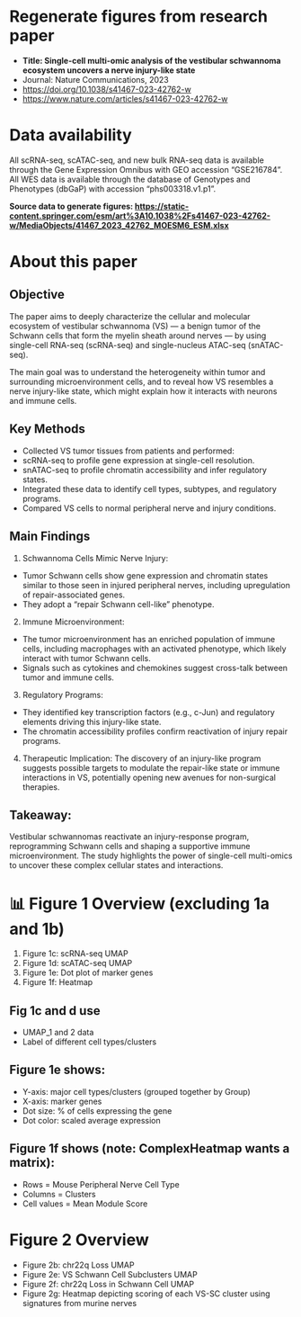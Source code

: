 # Regenerate figures from research paper
- **Title: Single-cell multi-omic analysis of the vestibular schwannoma ecosystem uncovers a nerve injury-like state** 
- Journal: Nature Communications, 2023
- https://doi.org/10.1038/s41467-023-42762-w
- https://www.nature.com/articles/s41467-023-42762-w

# Data availability
All scRNA-seq, scATAC-seq, and new bulk RNA-seq data is available through the Gene Expression Omnibus with GEO accession “GSE216784”. All WES data is available through the database of Genotypes and Phenotypes (dbGaP) with accession “phs003318.v1.p1”.

**Source data to generate figures: https://static-content.springer.com/esm/art%3A10.1038%2Fs41467-023-42762-w/MediaObjects/41467_2023_42762_MOESM6_ESM.xlsx**

# About this paper
## Objective
The paper aims to deeply characterize the cellular and molecular ecosystem of vestibular schwannoma (VS) — a benign tumor of the Schwann cells that form the myelin sheath around nerves — by using single-cell RNA-seq (scRNA-seq) and single-nucleus ATAC-seq (snATAC-seq).

The main goal was to understand the heterogeneity within tumor and surrounding microenvironment cells, and to reveal how VS resembles a nerve injury-like state, which might explain how it interacts with neurons and immune cells.

## Key Methods
- Collected VS tumor tissues from patients and performed:
- scRNA-seq to profile gene expression at single-cell resolution.
- snATAC-seq to profile chromatin accessibility and infer regulatory states.
- Integrated these data to identify cell types, subtypes, and regulatory programs.
- Compared VS cells to normal peripheral nerve and injury conditions.

## Main Findings
1. Schwannoma Cells Mimic Nerve Injury:
- Tumor Schwann cells show gene expression and chromatin states similar to those seen in injured peripheral nerves, including upregulation of repair-associated genes.
- They adopt a “repair Schwann cell-like” phenotype.
2. Immune Microenvironment:
- The tumor microenvironment has an enriched population of immune cells, including macrophages with an activated phenotype, which likely interact with tumor Schwann cells.
- Signals such as cytokines and chemokines suggest cross-talk between tumor and immune cells.
3. Regulatory Programs:
- They identified key transcription factors (e.g., c-Jun) and regulatory elements driving this injury-like state.
- The chromatin accessibility profiles confirm reactivation of injury repair programs.
4. Therapeutic Implication: The discovery of an injury-like program suggests possible targets to modulate the repair-like state or immune interactions in VS, potentially opening new avenues for non-surgical therapies.

## Takeaway:
Vestibular schwannomas reactivate an injury-response program, reprogramming Schwann cells and shaping a supportive immune microenvironment. The study highlights the power of single-cell multi-omics to uncover these complex cellular states and interactions.

# 📊 Figure 1 Overview (excluding 1a and 1b)
1. Figure 1c: scRNA-seq UMAP
2. Figure 1d: scATAC-seq UMAP
3. Figure 1e: Dot plot of marker genes
4. Figure 1f: Heatmap

## Fig 1c and d use 
- UMAP_1 and 2 data
- Label of different cell types/clusters
## Figure 1e shows:
- Y-axis: major cell types/clusters (grouped together by Group)
- X-axis: marker genes
- Dot size: % of cells expressing the gene
- Dot color: scaled average expression
## Figure 1f shows (note: ComplexHeatmap wants a matrix):
- Rows = Mouse Peripheral Nerve Cell Type
- Columns = Clusters
- Cell values = Mean Module Score

# Figure 2 Overview
- Figure 2b: chr22q Loss UMAP
- Figure 2e: VS Schwann Cell Subclusters UMAP
- Figure 2f: chr22q Loss in Schwann Cell UMAP
- Figure 2g: Heatmap depicting scoring of each VS-SC cluster using signatures from murine nerves
